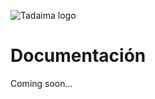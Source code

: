 ![Tadaima logo](http://devs.social-chan.com/tadaima/tadaima_logo.png)

# Documentación

Coming soon...
